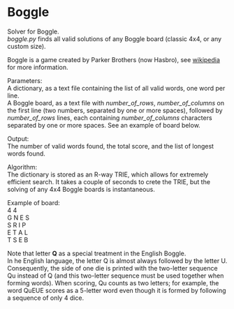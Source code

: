 # Boggle
Solver for Boggle.<br>
<i>boggle.py</i> finds all valid solutions of any Boggle board (classic 4x4, or any custom size).

Boggle is a game created by Parker Brothers (now Hasbro), see [wikipedia](https://en.wikipedia.org/wiki/Boggle) for more information.

Parameters:<br>
A dictionary, as a text file containing the list of all valid words, one word per line.<br>
A Boggle board, as a text file with <i>number_of_rows</i>, <i>number_of_columns</i> on the first line (two numbers, separated by one or more spaces), followed by <i>number_of_rows</i> lines, each containing <i>number_of_columns</i> characters separated by one or more spaces. See an example of board below.

Output:<br>
The number of valid words found, the total score, and the list of longest words found.

Algorithm:<br>
The dictionary is stored as an R-way TRIE, which allows for extremely efficient search. It takes a couple of seconds to crete the TRIE, but the solving of any 4x4 Boggle boards is instantaneous.

Example of board:<br>
4 4<br>
G N E S<br>
S R I P<br>
E T A L<br>
T S E B<br>

Note that letter <b>Q</b> as a special treatment in the English Boggle.<br>
In he English language, the letter Q is almost always followed by the letter U. Consequently, the side of one die is printed with the two-letter sequence Qu instead of Q (and this two-letter sequence must be used together when forming words). When scoring, Qu counts as two letters; for example, the word QuEUE scores as a 5-letter word even though it is formed by following a sequence of only 4 dice. 
